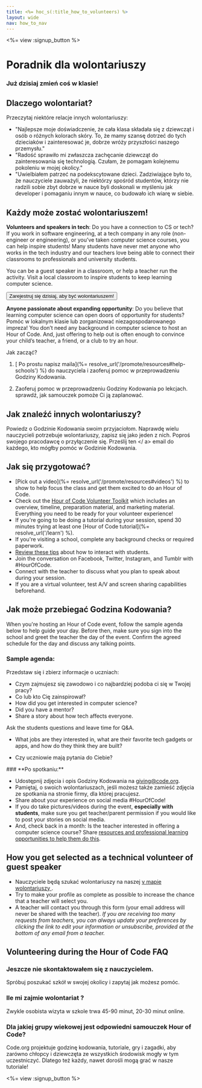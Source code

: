 ```yaml
---
title: <%= hoc_s(:title_how_to_volunteers) %>
layout: wide
nav: how_to_nav
---
```

<%= view :signup_button %>

# Poradnik dla wolontariuszy

### Już dzisiaj zmień coś w klasie!

## Dlaczego wolontariat?

Przeczytaj niektóre relacje innych wolontariuszy:

- "Najlepsze moje doświadczenie, że cała klasa składała się z dziewcząt i osób o różnych kolorach skóry. To, że mamy szansę dotrzeć do tych dzieciaków i zainteresować je, dobrze wróży przyszłości naszego przemysłu."
- "Radość sprawiło mi zwłaszcza zachęcanie dziewcząt do zainteresowania się technologią. Czułam, że pomagam kolejnemu pokoleniu w mojej okolicy."
- "Uwielbiałem patrzeć na podekscytowane dzieci. Zadziwiające było to, że nauczyciele zauważyli, że niektórzy spośród studentów, którzy nie radzili sobie zbyt dobrze w nauce byli doskonali w myśleniu jak developer i pomaganiu innym w nauce, co budowało ich wiarę w siebie.

## Każdy może zostać wolontariuszem!

**Volunteers and speakers in tech**: Do you have a connection to CS or tech? If you work in software engineering, at a tech company in any role (non-engineer or engineering), or you’ve taken computer science courses, you can help inspire students! Many students have never met anyone who works in the tech industry and our teachers love being able to connect their classrooms to professionals and university students.

You can be a guest speaker in a classroom, or help a teacher run the activity. Visit a local classroom to inspire students to keep learning computer science.

<button>Zarejestruj się dzisiaj, aby być wolontariuszem!</button></p> 

**Anyone passionate about expanding opportunity**: Do you believe that learning computer science can open doors of opportunity for students? Pomóc w lokalnym klasie lub zorganizować niezagospodarowanego impreza! You don’t need any background in computer science to host an Hour of Code. And, just offering to help out is often enough to convince your child’s teacher, a friend, or a club to try an hour.

Jak zacząć?

1. [ Po prostu napisz maila](%= resolve_url('/promote/resources#help-schools') %) do nauczyciela i zaoferuj pomoc w przeprowadzeniu Godziny Kodowania.

2. Zaoferuj pomoc w przeprowadzeniu Godziny Kodowania po lekcjach.  sprawdź, jak samouczek pomoże Ci ją zaplanować.</p></li> </ol> 
    
    ## Jak znaleźć innych wolontariuszy?
    
    Powiedz o Godzinie Kodowania swoim przyjaciołom. Naprawdę wielu nauczycieli potrzebuje wolontariuszy, zapisz się jako  jeden z nich. Poproś swojego pracodawcę o przyłączenie się. Prześlij ten </ a> email do każdego, kto mógłby pomóc w Godzinie Kodowania.</p> 
    
    ## Jak się przygotować?
    
    - [Pick out a video](%= resolve_url('/promote/resources#videos') %) to show to help focus the class and get them excited to do an Hour of Code.
    - Check out the [Hour of Code Volunteer Toolkit](/files/hoc-volunteer-toolkit.pdf) which includes an overview, timeline, preparation material, and marketing material. Everything you need to be ready for your volunteer experience!
    - If you're going to be doing a tutorial during your session, spend 30 minutes trying at least one [Hour of Code tutorial](%= resolve_url('/learn') %).
    - If you're visiting a school, complete any background checks or required paperwork.
    - [Review these tips](https://code.org/files/CSTT_Volunteers.pdf) about how to interact with students.
    - Join the conversation on Facebook, Twitter, Instagram, and Tumblr with #HourOfCode.
    - Connect with the teacher to discuss what you plan to speak about during your session.
    - If you are a virtual volunteer, test A/V and screen sharing capabilities beforehand.
    
    ## Jak może przebiegać Godzina Kodowania?
    
    When you're hosting an Hour of Code event, follow the sample agenda below to help guide your day. Before then, make sure you sign into the school and greet the teacher the day of the event. Confirm the agreed schedule for the day and discuss any talking points.
    
    ### **Sample agenda:**
    
    Przedstaw się i zbierz informacje o uczniach: </ul>
    
    - Czym zajmujesz się zawodowo i co najbardziej podoba ci się w Twojej pracy?
    - Co lub kto Cię zainspirował?
    - How did you get interested in computer science?
    - Did you have a mentor?
    - Share a story about how tech affects everyone.
      
    Ask the students questions and leave time for Q&A.</br> 
    
    - What jobs are they interested in, what are their favorite tech gadgets or apps, and how do they think they are built? 
    - Czy uczniowie mają pytania do Ciebie?</ul></td> </tr> 
        </tbody> </table> 
        ### **Po spotkaniu:**
        
        - Udostępnij zdjęcia i opis Godziny Kodowania na giving@code.org.
        - Pamiętaj, o swoich wolontariuszach, jeśli możesz także zamieść zdjęcia ze spotkania na stronie firmy, dla której pracujesz.
        - Share about your experience on social media #HourOfCode!
        - If you do take pictures/videos during the event, **especially with students**, make sure you get teacher/parent permission if you would like to post your stories on social media.
        - And, check back in a month: Is the teacher interested in offering a computer science course? Share [resources and professional learning opportunities to help them do this](https://code.org/yourschool).
        ## How you get selected as a technical volunteer of guest speaker
        
        - Nauczyciele będą szukać wolontariuszy na naszej [v mapie wolontariuszy ](https://code.org/volunteer/local).
        - Try to make your profile as complete as possible to increase the chance that a teacher will select you.
        - A teacher will contact you through this form (your email address will never be shared with the teacher). *If you are receiving too many requests from teachers, you can always update your preferences by clicking the link to edit your information or unsubscribe, provided at the bottom of any email from a teacher.*
        ## Volunteering during the Hour of Code FAQ
        
        ### **Jeszcze nie skontaktowałem się z nauczycielem.**
        
        Spróbuj poszukać szkół w swojej okolicy i zapytaj jak możesz pomóc.
        
        ### **Ile mi zajmie wolontariat ?**
        
        Zwykle osobista wizyta w szkole trwa 45-90 minut, 20-30 minut online.
        
        ### **Dla jakiej grupy wiekowej jest odpowiedni samouczek Hour of Code?**
        
        Code.org projektuje godzinę kodowania, tutoriale, gry i zagadki, aby zarówno chłopcy i dziewczęta ze wszystkich środowisk mogły w tym uczestniczyć. Dlatego też każdy, nawet dorośli mogą grać w nasze tutoriale!
        
        <%= view :signup_button %>